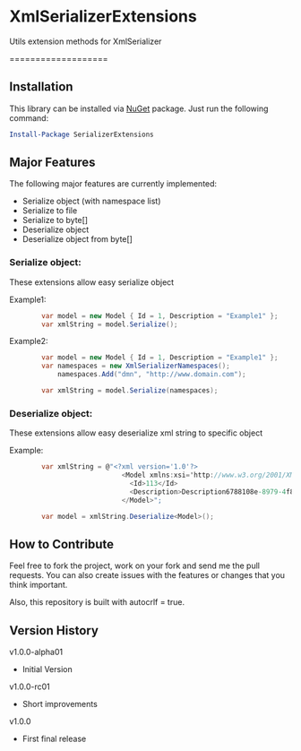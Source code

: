 # XmlSerializerExtensions

Utils extension methods for XmlSerializer

===================

## Installation 
This library can be installed via [NuGet](https://www.nuget.org/packages/SerializerExtensions/) package. Just run the following command:

```powershell
Install-Package SerializerExtensions
```

## Major Features

The following major features are currently implemented:
+ Serialize object (with namespace list)
+ Serialize to file
+ Serialize to byte[]
+ Deserialize object
+ Deserialize object from byte[]

### Serialize object:

These extensions allow easy serialize object

Example1:
```csharp
        var model = new Model { Id = 1, Description = "Example1" };
        var xmlString = model.Serialize();
```

Example2:
```csharp
        var model = new Model { Id = 1, Description = "Example1" };
        var namespaces = new XmlSerializerNamespaces();
            namespaces.Add("dmn", "http://www.domain.com");

		var xmlString = model.Serialize(namespaces);
```
### Deserialize object:

These extensions allow easy deserialize xml string to specific object

Example:
```csharp
        var xmlString = @"<?xml version='1.0'?>
							<Model xmlns:xsi='http://www.w3.org/2001/XMLSchema-instance' xmlns:xsd='http://www.w3.org/2001/XMLSchema'>
							  <Id>113</Id>
							  <Description>Description6788108e-8979-4f8f-ac82-4842dad37d3d</Description>
							</Model>";

		var model = xmlString.Deserialize<Model>();
```

## How to Contribute

Feel free to fork the project, work on your fork and send me the pull requests.
You can also create issues with the features or changes that you think important.

Also, this repository is built with autocrlf = true.


## Version History

v1.0.0-alpha01
- Initial Version

v1.0.0-rc01
- Short improvements

v1.0.0
- First final release